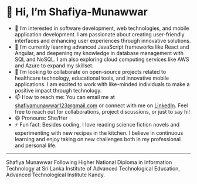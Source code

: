 # 👋 Hi, I’m Shafiya-Munawwar

- 👀 I’m interested in software development, web technologies, and mobile application development. I am passionate about creating user-friendly interfaces and enhancing user experiences through innovative solutions.
- 🌱 I’m currently learning advanced JavaScript frameworks like React and Angular, and deepening my knowledge in database management with SQL and NoSQL. I am also exploring cloud computing services like AWS and Azure to expand my skillset.
- 💞️ I’m looking to collaborate on open-source projects related to healthcare technology, educational tools, and innovative mobile applications. I am excited to work with like-minded individuals to make a positive impact through technology.
- 📫 How to reach me: You can email me at [shafiyamunawwar123@gmail.com](mailto:shafiyamunawwar123@gmail.com) or connect with me on [LinkedIn](https://www.linkedin.com/in/shafiya-munawwar-169439318?utm_source=share&utm_campaign=share_via&utm_content=profile&utm_medium=android_app). Feel free to reach out for collaborations, project discussions, or just to say hi!
- 😄 Pronouns: She/Her
- ⚡ Fun fact: Besides coding, I love reading science fiction novels and experimenting with new recipes in the kitchen. I believe in continuous learning and enjoy taking on new challenges both in my professional and personal life.

---

Shafiya Munawwar 
Following Higher National Diploma in Information Technology at Sri Lanka Institute of Advanced Technological Education, Advanced Technological Institute Kandy.


<!---
Shafiya-Munawwar/Shafiya-Munawwar is a ✨ special ✨ repository because its `README.md` (this file) appears on your GitHub profile.
You can click the Preview link to take a look at your changes.
--->
